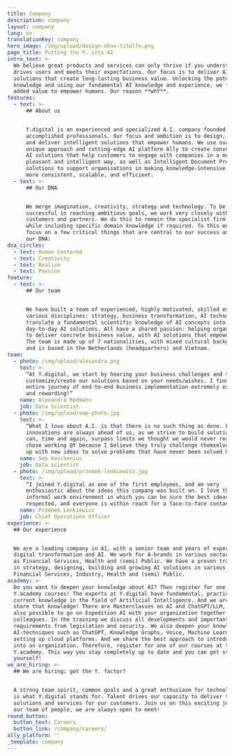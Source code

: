 ```yaml
---
title: Company
description: company
layout: company
lang: en
translationKey: company
hero_image: /img/upload/design-ohne-titelfe.png
page_title: Putting the Y. into AI
intro_text: >-
  We believe great products and services can only thrive if you understand what
  drives users and meets their expectations. Our focus is to deliver AI
  solutions that create long-lasting business value. Unlocking the potential of
  knowledge and using our fundamental AI knowledge and experience, we focus on
  added value to empower humans. Our reason **whY**.
features:
  - text: >-
      ## About us


      Y.digital is an experienced and specialized A.I. company founded by
      accomplished professionals. Our focus and ambition is to design, build,
      and deliver intelligent solutions that empower humans. We use our own
      unique approach and cutting-edge AI platform Ally to create conversational
      AI solutions that help customers to engage with companies in a more
      pleasant and intelligent way, as well as Intelligent Document Processing
      solutions to support organisations in making knowledge-intensive processes
      more consistent, scalable, and efficient.
  - text: >-
      ## Our DNA


      We merge imagination, creativity, strategy and technology. To be
      successful in reaching ambitious goals, we work very closely with our
      customers and partners. We do this to remain the specialist firm we are,
      while including specific domain knowledge if required. To this end, we
      focus on a few critical things that are central to our success and are in
      our DNA:
dna_circles:
  - text: Human Centered
  - text: Creativity
  - text: Realism
  - text: Passion
feature:
  - text: >-
      ## Our team


      We have built a team of experienced, highly motivated, skilled experts in
      various disciplines: strategy, business transformation, AI technology. We
      translate a fundamental scientific knowledge of AI concepts into
      day-to-day AI solutions. All have a shared passion: helping organizations
      to deliver concrete business value, with AI solutions that empower humans.
      The team is made up of 7 nationalities, with mixed cultural backgrounds
      and is based in the Netherlands (headquarters) and Vietnam.
team:
  - photo: /img/upload/alexandra.png
    text: >-
      “At Y.digital, we start by hearing your business challenges and then
      customize/create our solutions based on your needs/wishes. I find the
      entire journey of end-to-end business implementation extremely exciting
      and rewarding!”
    name: Alexandra Redmann
    job: Data Scientist
  - photo: /img/upload/sep-photo.jpg
    text: >-
      “What I love about A.I. is that there is no such thing as done. Endless
      innovations are always ahead of us, as we strive to build solutions that
      can, time and again, surpass limits we thought we would never reach. I
      chose working @Y because I believe they truly challenge themselves to come
      up with new ideas to solve problems that have never been solved before.”
    name: Sep Keuchenius
    job: Data scientist
  - photo: /img/upload/przemek-lenkiewicz.jpg
    text: >-
      “I joined Y.digital as one of the first employees, and am very
      enthusiastic about the ideas this company was built on. I love the
      informal work environment in which you can be sure the best ideas will
      respected, and everyone is within reach for a face-to-face contact.”
    name: Przemek Lenkiewicz
    job: Chief Operations Officer
experience: >-
  ## Our experience


  We are a leading company in AI, with a senior team and years of experience in
  digital transformation and AI. We work for A-brands in various sectors, such
  as Financial Services, Health and (semi) Public. We have a proven track record
  in strategy, designing, building and growing AI solutions in various sectors:
  Financial Services, Industry, Health and (semi) Public.
academy: >-
  Do you want to deepen your knowledge about AI? Then register for one of our
  Y.academy courses! The experts at Y.digital have fundamental, practical and
  current knowledge in the field of Artificial Intelligence. And we are happy to
  share that knowledge! There are Masterclasses on AI and ChatGPT/LLM, but it is
  also possible to go on Expedition AI with your organization together with your
  colleagues. In the training we discuss all developments and important
  requirements from legislation and security. We also deepen your knowledge on
  AI-techniques such as ChatGPT, Knowledge Graphs, Voice, Machine Learning and
  setting up cloud platforms. And we share the best approach to introduce AI
  into an organization. Therefore, register for one of our courses at the
  Y.academy. This way you stay completely up to date and you can get started
  yourself!
we_are_hiring: >-
  ## We are hiring: got the Y. factor?


  A strong team spirit, common goals and a great enthusiasm for technology: this
  is what Y.digital stands for. Talent drives our capacity to deliver the best
  solutions and services for our customers. Join us on this exciting journey and
  our team of people, we are always open to meet!
round_button:
  button_text: Careers
  button_link: /company/careers/
ally_platform: ''
_template: company
---
```




